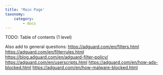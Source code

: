 ```yaml
---
title: 'Main Page'
taxonomy:
    category:
        - docs
---
```


TODO: Table of contents (1 level)

Also add to general questions:
https://adguard.com/en/filters.html
https://adguard.com/en/filterrules.html
https://blog.adguard.com/en/adguard-filter-policy/
https://adguard.com/en/userscripts.html
https://adguard.com/en/how-ads-blocked.html
https://adguard.com/en/how-malware-blocked.html
